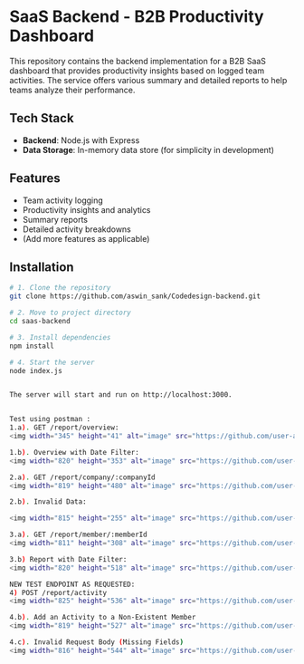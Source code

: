 # SaaS Backend - B2B Productivity Dashboard

This repository contains the backend implementation for a B2B SaaS dashboard that provides productivity insights based on logged team activities. The service offers various summary and detailed reports to help teams analyze their performance.

## Tech Stack

- **Backend**: Node.js with Express
- **Data Storage**: In-memory data store (for simplicity in development)

## Features

- Team activity logging
- Productivity insights and analytics
- Summary reports
- Detailed activity breakdowns
- (Add more features as applicable)

## Installation

```bash
# 1. Clone the repository
git clone https://github.com/aswin_sank/Codedesign-backend.git

# 2. Move to project directory
cd saas-backend

# 3. Install dependencies
npm install

# 4. Start the server
node index.js


The server will start and run on http://localhost:3000.


Test using postman : 
1.a). GET /report/overview:
<img width="345" height="41" alt="image" src="https://github.com/user-attachments/assets/eb28c08c-ae57-4a3f-9182-450c10128716" />

1.b). Overview with Date Filter: 
<img width="820" height="353" alt="image" src="https://github.com/user-attachments/assets/c6b9965b-a269-4baa-8a15-1d85600ec83e" />

2.a). GET /report/company/:companyId
<img width="819" height="480" alt="image" src="https://github.com/user-attachments/assets/78634b5b-82f6-4da9-999f-a10b92231dcc" />

2.b). Invalid Data: 

<img width="815" height="255" alt="image" src="https://github.com/user-attachments/assets/4bd5f426-53f6-430c-ab62-0a243bc581f5" />

3.a). GET /report/member/:memberId 
<img width="811" height="308" alt="image" src="https://github.com/user-attachments/assets/67dae70c-b951-419e-9fe9-12b5de5044d3" />

3.b) Report with Date Filter: 
<img width="820" height="518" alt="image" src="https://github.com/user-attachments/assets/627d37f9-187b-4e7a-bf5e-fdf497cf7d1c" />

NEW TEST ENDPOINT AS REQUESTED: 
4) POST /report/activity
<img width="825" height="536" alt="image" src="https://github.com/user-attachments/assets/4c61b5ef-3e37-48dd-823c-4f03d453c6dc" />

4.b). Add an Activity to a Non-Existent Member
<img width="819" height="527" alt="image" src="https://github.com/user-attachments/assets/639c4369-590f-43d3-8d27-527d425f9530" />

4.c). Invalid Request Body (Missing Fields)
<img width="816" height="544" alt="image" src="https://github.com/user-attachments/assets/4c7d4290-453f-4814-8e40-c1a9baf5e278" />








